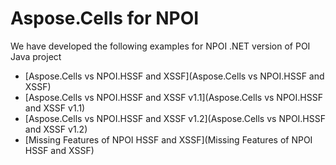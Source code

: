 # Aspose.Cells for NPOI

We have developed the following examples for NPOI .NET version of POI Java project

* [Aspose.Cells vs NPOI.HSSF and XSSF](Aspose.Cells vs NPOI.HSSF and XSSF)
* [Aspose.Cells vs NPOI.HSSF and XSSF v1.1](Aspose.Cells vs NPOI.HSSF and XSSF v1.1)
* [Aspose.Cells vs NPOI.HSSF and XSSF v1.2](Aspose.Cells vs NPOI.HSSF and XSSF v1.2)
* [Missing Features of NPOI HSSF and XSSF](Missing Features of NPOI HSSF and XSSF)